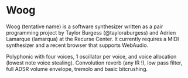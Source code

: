# Woog

Woog (tentative name) is a software synthesizer written as a pair programming project by Taylor Burgess (@tayloraburgess) and Adrien Lamarque (lamarqua) at the Recurse Center.
It currently requires a MIDI synthesizer and a recent browser that supports WebAudio.

Polyphonic with four voices, 1 oscillator per voice, and voice allocation (lowest note voice stealing). Convolution reverb (any IR !), low pass filter, full ADSR volume envelope, tremolo and basic bitcrushing.
